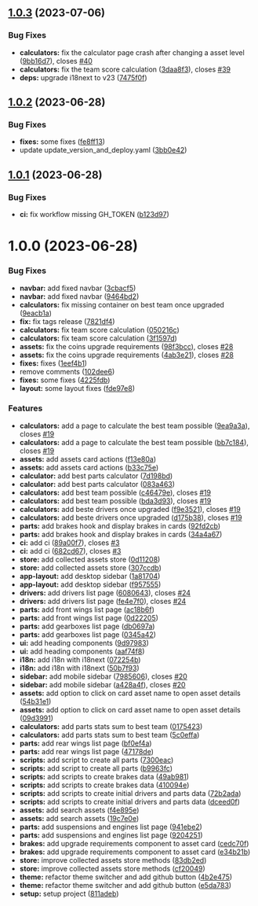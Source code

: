 ## [1.0.3](https://github.com/ruiaraujo012/fx-clash-stats-web/compare/v1.0.2...v1.0.3) (2023-07-06)


### Bug Fixes

* **calculators:** fix the calculator page crash after changing a asset level ([9bb16d7](https://github.com/ruiaraujo012/fx-clash-stats-web/commit/9bb16d7be9c974a3b0edf6b869006a602168fb89)), closes [#40](https://github.com/ruiaraujo012/fx-clash-stats-web/issues/40)
* **calculators:** fix the team score calculation ([3daa8f3](https://github.com/ruiaraujo012/fx-clash-stats-web/commit/3daa8f33044f2dda6284c636219fbb0bca7b0da2)), closes [#39](https://github.com/ruiaraujo012/fx-clash-stats-web/issues/39)
* **deps:** upgrade i18next to v23 ([7475f0f](https://github.com/ruiaraujo012/fx-clash-stats-web/commit/7475f0f6aad7381640ff5dc0a03bc811890d50d6))

## [1.0.2](https://github.com/ruiaraujo012/fx-clash-stats-web/compare/v1.0.1...v1.0.2) (2023-06-28)


### Bug Fixes

* **fixes:** some fixes ([fe8ff13](https://github.com/ruiaraujo012/fx-clash-stats-web/commit/fe8ff13934d9bc5feddbf9e9c0da7a78995d73fc))
* update update_version_and_deploy.yaml ([3bb0e42](https://github.com/ruiaraujo012/fx-clash-stats-web/commit/3bb0e424770b775af0af8d11364e96ca5713dce4))

## [1.0.1](https://github.com/ruiaraujo012/fx-clash-stats-web/compare/v1.0.0...v1.0.1) (2023-06-28)


### Bug Fixes

* **ci:** fix workflow missing GH_TOKEN ([b123d97](https://github.com/ruiaraujo012/fx-clash-stats-web/commit/b123d9792852ddae43ed7c125c6f33e1e08d8f82))

# 1.0.0 (2023-06-28)


### Bug Fixes

* **navbar:** add fixed navbar ([3cbacf5](https://github.com/ruiaraujo012/fx-clash-stats-web/commit/3cbacf5eb9560254abf049476ba4de0740f1045a))
* **navbar:** add fixed navbar ([9464bd2](https://github.com/ruiaraujo012/fx-clash-stats-web/commit/9464bd206e94ecdf6e5eecd746e48e4111b501a4))
* **calculators:** fix missing container on best team once upgraded ([9eacb1a](https://github.com/ruiaraujo012/fx-clash-stats-web/commit/9eacb1ae07118baefdf97dcc9fbbf0361a7ca3ea))
* **fix:** fix tags release ([7821df4](https://github.com/ruiaraujo012/fx-clash-stats-web/commit/7821df461b897d3377ede11e59c9080076760a29))
* **calculators:** fix team score calculation ([050216c](https://github.com/ruiaraujo012/fx-clash-stats-web/commit/050216c443b4aa97d51bd40667a44c58acc39f00))
* **calculators:** fix team score calculation ([3f1597d](https://github.com/ruiaraujo012/fx-clash-stats-web/commit/3f1597d9ad5d286174290d389825175b97098e55))
* **assets:** fix the coins upgrade requirements ([98f3bcc](https://github.com/ruiaraujo012/fx-clash-stats-web/commit/98f3bcc32987b256f1fd16f9d9c787120db6ad5b)), closes [#28](https://github.com/ruiaraujo012/fx-clash-stats-web/issues/28)
* **assets:** fix the coins upgrade requirements ([4ab3e21](https://github.com/ruiaraujo012/fx-clash-stats-web/commit/4ab3e21c79d3365e508e2dfe3b64bdfad3b9619e)), closes [#28](https://github.com/ruiaraujo012/fx-clash-stats-web/issues/28)
* **fixes:** fixes ([1eef4b1](https://github.com/ruiaraujo012/fx-clash-stats-web/commit/1eef4b19ca54672154c37b15cb7850cf98fa1ee2))
* remove comments ([102dee6](https://github.com/ruiaraujo012/fx-clash-stats-web/commit/102dee61e9999254f7b89e10d6c4433a4ed9fd54))
* **fixes:** some fixes ([4225fdb](https://github.com/ruiaraujo012/fx-clash-stats-web/commit/4225fdb66158969f8f49b64681dd71995ae3990a))
* **layout:** some layout fixes ([fde97e8](https://github.com/ruiaraujo012/fx-clash-stats-web/commit/fde97e8007bc5266ff814a0a7577cbbefd7553d8))


### Features

* **calculators:** add a page to calculate the best team possible ([9ea9a3a](https://github.com/ruiaraujo012/fx-clash-stats-web/commit/9ea9a3a146948077306b10ac18cab5be2d5982e7)), closes [#19](https://github.com/ruiaraujo012/fx-clash-stats-web/issues/19)
* **calculators:** add a page to calculate the best team possible ([bb7c184](https://github.com/ruiaraujo012/fx-clash-stats-web/commit/bb7c1846800b9fd5c79f07fd250da9120208d064)), closes [#19](https://github.com/ruiaraujo012/fx-clash-stats-web/issues/19)
* **assets:** add assets card actions ([f13e80a](https://github.com/ruiaraujo012/fx-clash-stats-web/commit/f13e80a0c444ee8bba599195a48b5397f755c34d))
* **assets:** add assets card actions ([b33c75e](https://github.com/ruiaraujo012/fx-clash-stats-web/commit/b33c75ee221c6cf9946b515e17cdf729ccf56af8))
* **calculator:** add best parts calculator ([7d198bd](https://github.com/ruiaraujo012/fx-clash-stats-web/commit/7d198bd9cd1f502fd34f22c27c8225eb6f065307))
* **calculator:** add best parts calculator ([083a463](https://github.com/ruiaraujo012/fx-clash-stats-web/commit/083a4632c6a48a7908471a952790244f5855eea5))
* **calculators:** add best team possible ([c46479e](https://github.com/ruiaraujo012/fx-clash-stats-web/commit/c46479e77e6a58e7ab4224391c026bf1556ae09e)), closes [#19](https://github.com/ruiaraujo012/fx-clash-stats-web/issues/19)
* **calculators:** add best team possible ([bda3d93](https://github.com/ruiaraujo012/fx-clash-stats-web/commit/bda3d938b7bb76332e8991aa25bfd7e84e9bca79)), closes [#19](https://github.com/ruiaraujo012/fx-clash-stats-web/issues/19)
* **calculators:** add beste drivers once upgraded ([f9e3521](https://github.com/ruiaraujo012/fx-clash-stats-web/commit/f9e3521ea494703b1665f86dafef004e91b18d3d)), closes [#19](https://github.com/ruiaraujo012/fx-clash-stats-web/issues/19)
* **calculators:** add beste drivers once upgraded ([d175b38](https://github.com/ruiaraujo012/fx-clash-stats-web/commit/d175b3884a53bb6dfc2b35d06c64eab9596c7201)), closes [#19](https://github.com/ruiaraujo012/fx-clash-stats-web/issues/19)
* **parts:** add brakes hook and display brakes in cards ([92fd2cb](https://github.com/ruiaraujo012/fx-clash-stats-web/commit/92fd2cb186a02525868b87934fc9f3ecff48242e))
* **parts:** add brakes hook and display brakes in cards ([34a4a67](https://github.com/ruiaraujo012/fx-clash-stats-web/commit/34a4a67eca7df551e4860d61473996060fdba967))
* **ci:** add ci ([89a00f7](https://github.com/ruiaraujo012/fx-clash-stats-web/commit/89a00f762d6ec80e5973322f17b5a21a5a566052)), closes [#3](https://github.com/ruiaraujo012/fx-clash-stats-web/issues/3)
* **ci:** add ci ([682cd67](https://github.com/ruiaraujo012/fx-clash-stats-web/commit/682cd67ec395346f2a702b10b7c26200dc5d1000)), closes [#3](https://github.com/ruiaraujo012/fx-clash-stats-web/issues/3)
* **store:** add collected assets store ([0d11208](https://github.com/ruiaraujo012/fx-clash-stats-web/commit/0d112083149153100a1d4ca5254870cd286cb7e5))
* **store:** add collected assets store ([307ccdb](https://github.com/ruiaraujo012/fx-clash-stats-web/commit/307ccdbdcf662104b7492f09c74a85c0c6781050))
* **app-layout:** add desktop sidebar ([1a81704](https://github.com/ruiaraujo012/fx-clash-stats-web/commit/1a81704488c486d66638743609334773b1d64aa9))
* **app-layout:** add desktop sidebar ([f957555](https://github.com/ruiaraujo012/fx-clash-stats-web/commit/f957555c8fd11f8984a7f9f17eea6487be5ad6b4))
* **drivers:** add drivers list page ([6080643](https://github.com/ruiaraujo012/fx-clash-stats-web/commit/60806431d6207b7ae89594766609316d7d43f976)), closes [#24](https://github.com/ruiaraujo012/fx-clash-stats-web/issues/24)
* **drivers:** add drivers list page ([fe4e7f0](https://github.com/ruiaraujo012/fx-clash-stats-web/commit/fe4e7f0fa0f09bd980da2c7a9da8573a82665c40)), closes [#24](https://github.com/ruiaraujo012/fx-clash-stats-web/issues/24)
* **parts:** add front wings list page ([ac18b6f](https://github.com/ruiaraujo012/fx-clash-stats-web/commit/ac18b6f9df227978df90ee77c4a1ba962afccbfe))
* **parts:** add front wings list page ([0d22205](https://github.com/ruiaraujo012/fx-clash-stats-web/commit/0d2220527dfb216355ff6484fbd46900252d111a))
* **parts:** add gearboxes list page ([db0697a](https://github.com/ruiaraujo012/fx-clash-stats-web/commit/db0697a248b3097fc58567bed371682de2043694))
* **parts:** add gearboxes list page ([0345a42](https://github.com/ruiaraujo012/fx-clash-stats-web/commit/0345a4206e917b2d598beee0662be5f5e540c0a2))
* **ui:** add heading components ([9d97983](https://github.com/ruiaraujo012/fx-clash-stats-web/commit/9d9798358a69f074679645008373eddd67c5a066))
* **ui:** add heading components ([aaf74f8](https://github.com/ruiaraujo012/fx-clash-stats-web/commit/aaf74f8010e03cbbad58a79a3e4a9e656529648b))
* **i18n:** add i18n with i18next ([072254b](https://github.com/ruiaraujo012/fx-clash-stats-web/commit/072254b70f8f068821a5fb7b3cb2dafbae4fba61))
* **i18n:** add i18n with i18next ([50b7f93](https://github.com/ruiaraujo012/fx-clash-stats-web/commit/50b7f9394c09cb0f09accaf26dbc5460eea78b13))
* **sidebar:** add mobile sidebar ([7985606](https://github.com/ruiaraujo012/fx-clash-stats-web/commit/798560676117fc17cd253e9316f04f1bd5e8ddc8)), closes [#20](https://github.com/ruiaraujo012/fx-clash-stats-web/issues/20)
* **sidebar:** add mobile sidebar ([a428a4f](https://github.com/ruiaraujo012/fx-clash-stats-web/commit/a428a4f62b6a90f0f4588b3a243c7d5331211969)), closes [#20](https://github.com/ruiaraujo012/fx-clash-stats-web/issues/20)
* **assets:** add option to click on card asset name to open asset details ([54b31e1](https://github.com/ruiaraujo012/fx-clash-stats-web/commit/54b31e1b55bfadb97af2fe2b320c752ab45a5cfe))
* **assets:** add option to click on card asset name to open asset details ([09d3991](https://github.com/ruiaraujo012/fx-clash-stats-web/commit/09d3991d45fbd4a7a555c593046c958259bd3248))
* **calculators:** add parts stats sum to best team ([0175423](https://github.com/ruiaraujo012/fx-clash-stats-web/commit/017542395b21ac7399da1ac4246986281c63b8ef))
* **calculators:** add parts stats sum to best team ([5c0effa](https://github.com/ruiaraujo012/fx-clash-stats-web/commit/5c0effabba8b5da9dcb5f8ce45e68c3724f954ff))
* **parts:** add rear wings list page ([bf0ef4a](https://github.com/ruiaraujo012/fx-clash-stats-web/commit/bf0ef4a0134e36993ca16081f4e47cd0e69ef615))
* **parts:** add rear wings list page ([47178de](https://github.com/ruiaraujo012/fx-clash-stats-web/commit/47178ded9c26e94d231c113f2cecd93f96a40772))
* **scripts:** add script to create all parts ([7300eac](https://github.com/ruiaraujo012/fx-clash-stats-web/commit/7300eacd4bd2c1840b1001b60598cc3ca98771a0))
* **scripts:** add script to create all parts ([b9963fc](https://github.com/ruiaraujo012/fx-clash-stats-web/commit/b9963fc2396e60d871994b2414b57a0f3228b8fd))
* **scripts:** add scripts to create brakes data ([49ab981](https://github.com/ruiaraujo012/fx-clash-stats-web/commit/49ab981531364b348e9d6e243cb266711534a71d))
* **scripts:** add scripts to create brakes data ([410094e](https://github.com/ruiaraujo012/fx-clash-stats-web/commit/410094e40887ca489c3add8cc4ce948b1b908fde))
* **scripts:** add scripts to create initial drivers and parts data ([72b2ada](https://github.com/ruiaraujo012/fx-clash-stats-web/commit/72b2adac0ef00377b7dd51e7f308b60eea75d49c))
* **scripts:** add scripts to create initial drivers and parts data ([dceed0f](https://github.com/ruiaraujo012/fx-clash-stats-web/commit/dceed0f8b90fdcb30bfef040709eea08e25f36d9))
* **assets:** add search assets ([f4e895e](https://github.com/ruiaraujo012/fx-clash-stats-web/commit/f4e895e134fb7450703b3993857288b4bf0424d5))
* **assets:** add search assets ([19c7e0e](https://github.com/ruiaraujo012/fx-clash-stats-web/commit/19c7e0ef450f7408766d433948164dd5837ff6fa))
* **parts:** add suspensions and engines list page ([941ebe2](https://github.com/ruiaraujo012/fx-clash-stats-web/commit/941ebe281fd971f3597b83f0b8893fe0ef90e6d8))
* **parts:** add suspensions and engines list page ([9204251](https://github.com/ruiaraujo012/fx-clash-stats-web/commit/9204251a811004864d8583df1c41edfdf429a32d))
* **brakes:** add upgrade requirements component to asset card ([cedc70f](https://github.com/ruiaraujo012/fx-clash-stats-web/commit/cedc70fbef76801db534baaa5eada833f7706ebd))
* **brakes:** add upgrade requirements component to asset card ([e34b21b](https://github.com/ruiaraujo012/fx-clash-stats-web/commit/e34b21b8552c80e8c0e35be00eb828353cdd7625))
* **store:** improve collected assets store methods ([83db2ed](https://github.com/ruiaraujo012/fx-clash-stats-web/commit/83db2eddd908811e9b60c7595721989a91d46450))
* **store:** improve collected assets store methods ([cf20049](https://github.com/ruiaraujo012/fx-clash-stats-web/commit/cf200491c7ea0a2b1a407ea5cabacb7dcbbeac63))
* **theme:** refactor theme switcher and add github button ([4b2e475](https://github.com/ruiaraujo012/fx-clash-stats-web/commit/4b2e475a0073e72ec0c04122da0099cfe43eb5f7))
* **theme:** refactor theme switcher and add github button ([e5da783](https://github.com/ruiaraujo012/fx-clash-stats-web/commit/e5da7831c67eb5964046177b1dfdc0d4a36fc4e5))
* **setup:** setup project ([811adeb](https://github.com/ruiaraujo012/fx-clash-stats-web/commit/811adeb2385b830c429172ea9415da703519f9ac))
